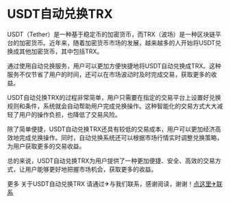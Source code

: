 # USDT自动兑换TRX

USDT（Tether）是一种基于稳定币的加密货币，而TRX（波场）是一种区块链平台的加密货币。近年来，随着加密货币市场的发展，越来越多的人开始将USDT兑换成其他加密货币，其中包括TRX。

通过使用自动兑换服务，用户可以更加方便快捷地将USDT自动兑换成TRX。这种服务不仅节省了用户的时间，还可以在市场波动时及时完成交易，获取更多的收益。

USDT自动兑换TRX的过程非常简单，用户只需要在指定的交易平台上设置好兑换规则和条件，系统就会自动帮助用户完成兑换操作。这种智能化的交易方式大大减轻了用户的操作负担，也降低了交易风险。

除了简单便捷，USDT自动兑换TRX还具有较低的交易成本，用户可以更加经济高效地完成兑换操作。同时，自动兑换系统还可以根据市场行情实时调整兑换策略，为用户获取更多的交易收益。

总的来说，USDT自动兑换TRX为用户提供了一种更加便捷、安全、高效的交易方式，让用户能够更好地把握市场机会，获取更多的收益。

更多 关于USDT自动兑换TRX 请通过✈与我们联系，感谢阅读，谢谢！[点这里✈联系](https://abc.k02.cc)